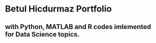 # Betul Hicdurmaz Portfolio 
## with Python, MATLAB and R codes imlemented for Data Science topics.
